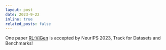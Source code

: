 ```yaml
---
layout: post
date: 2023-9-22 
inline: true
related_posts: false
---
```


One paper [RL-ViGen](https://gemcollector.github.io/RL-ViGen/) is accepted by NeurIPS 2023, Track for Datasets and Benchmarks!